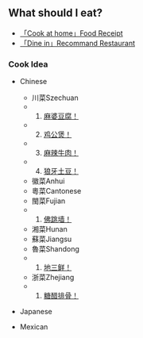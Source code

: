 ## What should I eat?

* [「Cook at home」Food Receipt](https://www.bbcgoodfood.com/recipes/collection/easy-recipes)
* [「Dine in」Recommand Restaurant](https://www.yelp.com)

### Cook Idea
* Chinese
   * 川菜Szechuan
   - 1. [麻婆豆腐！](./chinese/Szechuan/0001麻婆豆腐.md)
   - 2. [鸡公煲！](./chinese/Szechuan/0002鸡公煲.md)   
   - 3. [麻辣牛肉！](./chinese/Szechuan/0003麻辣牛肉.md)
   - 4. [狼牙土豆！](./chinese/Szechuan/0005狼牙土豆.md)
   * 徽菜Anhui
   * 粵菜Cantonese
   * 閩菜Fujian
   - 1. [佛跳墙！](./chinese/Fujian/0006佛跳墙.md)
   * 湘菜Hunan
   * 蘇菜Jiangsu
   * 魯菜Shandong
   - 1. [地三鲜！](./chinese/Shandong/0004地三鲜.md)
   * 浙菜Zhejiang
   - 1. [糖醋排骨！](./chinese/Zhejiang/0007糖醋排骨.md)
   

* Japanese

* Mexican
